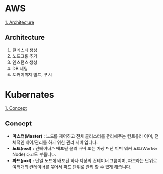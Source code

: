 # AWS

[1. Architecture](#architecture)<br>


## Architecture
1. 클러스터 생성
2. 노드그룹 추가
3. 인스턴스 생성
4. DB 세팅
5. 도커이미지 빌드, 푸시







# Kubernates

[1. Concept](#concept) <br>





## **Concept**

-   **마스터(Master)**  : 노드를 제어하고 전체 클러스터를 관리해주는 컨트롤러 이며, 전체적인 제어/관리를 하기 위한 관리 서버 입니다.
-   **노드(nod)**  : 컨테이너가 배포될 물리 서버 또는 가상 머신 이며 워커 노드(Worker Node) 라고도 부릅니다.
-   **파드(pod)**  : 단일 노드에 배포된 하나 이상의 컨테이너 그룹이며, 파드라는 단위로 여러개의 컨테이너를 묶어서 파드 단위로 관리 할 수 있게 해줍니다.
<br>
